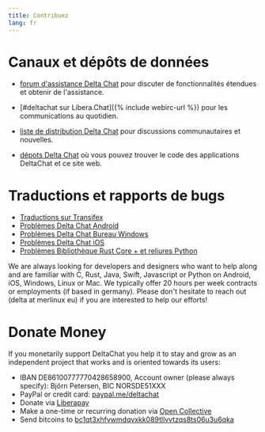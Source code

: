 ```yaml
---
title: Contribuez
lang: fr
---
```


# Canaux et dépôts de données

- [forum d'assistance Delta Chat](https://support.delta.chat) pour discuter de fonctionnalités étendues et obtenir de l'assistance.

- [#deltachat sur Libera.Chat]({% include webirc-url %}) pour les communications au quotidien.

- [liste de distribution Delta Chat](https://lists.codespeak.net/postorius/lists/delta.codespeak.net/) pour discussions communautaires et nouvelles.

- [dépots Delta Chat](https://github.com/deltachat/) où vous pouvez trouver le code des applications DeltaChat et ce site web.

# Traductions et rapports de bugs 

- [Traductions sur Transifex](https://www.transifex.com/delta-chat/public/)
- [Problèmes Delta Chat Android](https://github.com/deltachat/deltachat-android/issues)
- [Problèmes Delta Chat Bureau Windows](https://github.com/deltachat/deltachat-desktop/issues)
- [Problèmes Delta Chat iOS](https://github.com/deltachat/deltachat-ios/issues)
- [Problèmes Bibliothèque Rust Core + et reliures Python](https://github.com/deltachat/deltachat-core-rust/issues)

We are always looking for developers and designers who want to help along and are familiar with 
C, Rust, Java, Swift, Javascript or Python on Android, iOS, Windows, Linux or Mac.
We typically offer 20 hours per week contracts or employments (if based in germany). 
Please don't hesitate to reach out (delta at merlinux eu) if you are interested to help our efforts!


# Donate Money 

If you monetarily support DeltaChat you help it to stay and grow as an independent project that works and is oriented towards its users: 

- IBAN DE86100777770428658900, Account owner (please always specify): Björn Petersen, BIC NORSDE51XXX
- PayPal or credit card: [paypal.me/deltachat](https://paypal.me/deltachat/20)
- Donate via [Liberapay](https://liberapay.com/delta.chat/)
- Make a one-time or recurring donation via [Open Collective](https://opencollective.com/delta-chat/donate)
- Send bitcoins to [bc1qt3xhfvwmdqvxkk089tllvvtzqs8ts06u3u6qka](bitcoin:bc1qt3xhfvwmdqvxkk089tllvvtzqs8ts06u3u6qka)
